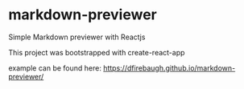 # markdown-previewer
Simple Markdown previewer with Reactjs

This project was bootstrapped with create-react-app

example can be found here: https://dfirebaugh.github.io/markdown-previewer/

